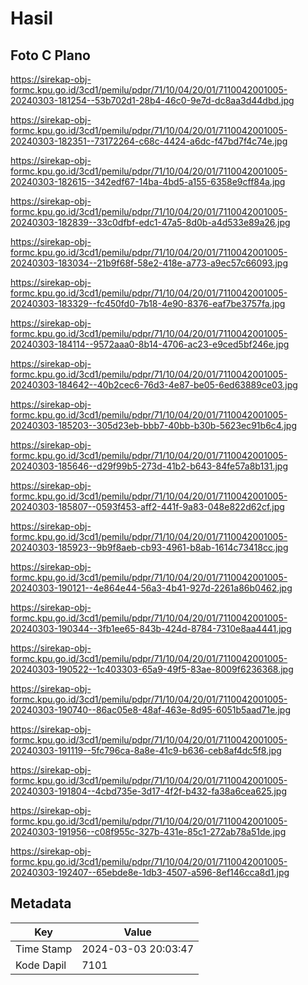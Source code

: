 # Hasil

## Foto C Plano

https://sirekap-obj-formc.kpu.go.id/3cd1/pemilu/pdpr/71/10/04/20/01/7110042001005-20240303-181254--53b702d1-28b4-46c0-9e7d-dc8aa3d44dbd.jpg

https://sirekap-obj-formc.kpu.go.id/3cd1/pemilu/pdpr/71/10/04/20/01/7110042001005-20240303-182351--73172264-c68c-4424-a6dc-f47bd7f4c74e.jpg

https://sirekap-obj-formc.kpu.go.id/3cd1/pemilu/pdpr/71/10/04/20/01/7110042001005-20240303-182615--342edf67-14ba-4bd5-a155-6358e9cff84a.jpg

https://sirekap-obj-formc.kpu.go.id/3cd1/pemilu/pdpr/71/10/04/20/01/7110042001005-20240303-182839--33c0dfbf-edc1-47a5-8d0b-a4d533e89a26.jpg

https://sirekap-obj-formc.kpu.go.id/3cd1/pemilu/pdpr/71/10/04/20/01/7110042001005-20240303-183034--21b9f68f-58e2-418e-a773-a9ec57c66093.jpg

https://sirekap-obj-formc.kpu.go.id/3cd1/pemilu/pdpr/71/10/04/20/01/7110042001005-20240303-183329--fc450fd0-7b18-4e90-8376-eaf7be3757fa.jpg

https://sirekap-obj-formc.kpu.go.id/3cd1/pemilu/pdpr/71/10/04/20/01/7110042001005-20240303-184114--9572aaa0-8b14-4706-ac23-e9ced5bf246e.jpg

https://sirekap-obj-formc.kpu.go.id/3cd1/pemilu/pdpr/71/10/04/20/01/7110042001005-20240303-184642--40b2cec6-76d3-4e87-be05-6ed63889ce03.jpg

https://sirekap-obj-formc.kpu.go.id/3cd1/pemilu/pdpr/71/10/04/20/01/7110042001005-20240303-185203--305d23eb-bbb7-40bb-b30b-5623ec91b6c4.jpg

https://sirekap-obj-formc.kpu.go.id/3cd1/pemilu/pdpr/71/10/04/20/01/7110042001005-20240303-185646--d29f99b5-273d-41b2-b643-84fe57a8b131.jpg

https://sirekap-obj-formc.kpu.go.id/3cd1/pemilu/pdpr/71/10/04/20/01/7110042001005-20240303-185807--0593f453-aff2-441f-9a83-048e822d62cf.jpg

https://sirekap-obj-formc.kpu.go.id/3cd1/pemilu/pdpr/71/10/04/20/01/7110042001005-20240303-185923--9b9f8aeb-cb93-4961-b8ab-1614c73418cc.jpg

https://sirekap-obj-formc.kpu.go.id/3cd1/pemilu/pdpr/71/10/04/20/01/7110042001005-20240303-190121--4e864e44-56a3-4b41-927d-2261a86b0462.jpg

https://sirekap-obj-formc.kpu.go.id/3cd1/pemilu/pdpr/71/10/04/20/01/7110042001005-20240303-190344--3fb1ee65-843b-424d-8784-7310e8aa4441.jpg

https://sirekap-obj-formc.kpu.go.id/3cd1/pemilu/pdpr/71/10/04/20/01/7110042001005-20240303-190522--1c403303-65a9-49f5-83ae-8009f6236368.jpg

https://sirekap-obj-formc.kpu.go.id/3cd1/pemilu/pdpr/71/10/04/20/01/7110042001005-20240303-190740--86ac05e8-48af-463e-8d95-6051b5aad71e.jpg

https://sirekap-obj-formc.kpu.go.id/3cd1/pemilu/pdpr/71/10/04/20/01/7110042001005-20240303-191119--5fc796ca-8a8e-41c9-b636-ceb8af4dc5f8.jpg

https://sirekap-obj-formc.kpu.go.id/3cd1/pemilu/pdpr/71/10/04/20/01/7110042001005-20240303-191804--4cbd735e-3d17-4f2f-b432-fa38a6cea625.jpg

https://sirekap-obj-formc.kpu.go.id/3cd1/pemilu/pdpr/71/10/04/20/01/7110042001005-20240303-191956--c08f955c-327b-431e-85c1-272ab78a51de.jpg

https://sirekap-obj-formc.kpu.go.id/3cd1/pemilu/pdpr/71/10/04/20/01/7110042001005-20240303-192407--65ebde8e-1db3-4507-a596-8ef146cca8d1.jpg


## Metadata

| Key        | Value               |
| ---------- | ------------------- |
| Time Stamp | 2024-03-03 20:03:47 |
| Kode Dapil | 7101                |




